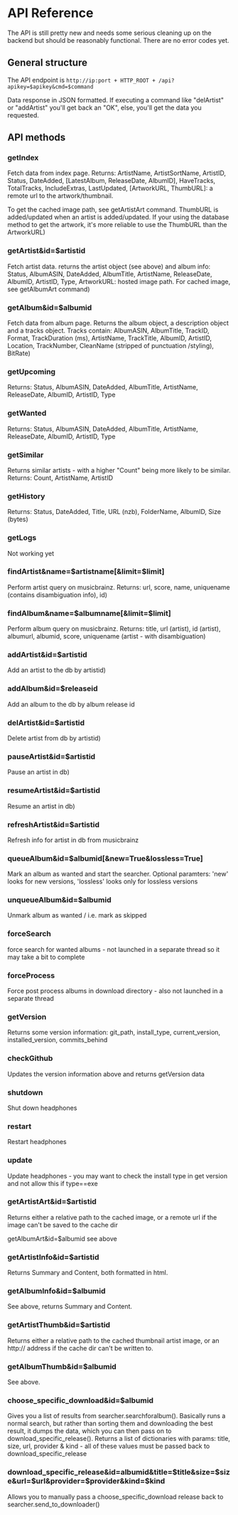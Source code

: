 # API Reference
The API is still pretty new and needs some serious cleaning up on the backend but should be reasonably functional. There are no error codes yet.

## General structure
The API endpoint is `http://ip:port + HTTP_ROOT + /api?apikey=$apikey&cmd=$command`

Data response in JSON formatted. If executing a command like "delArtist" or "addArtist" you'll get back an "OK", else, you'll get the data you requested.

## API methods

### getIndex
Fetch data from index page. Returns: ArtistName, ArtistSortName, ArtistID, Status, DateAdded, [LatestAlbum, ReleaseDate, AlbumID], HaveTracks, TotalTracks, IncludeExtras, LastUpdated, [ArtworkURL, ThumbURL]: a remote url to the artwork/thumbnail.

To get the cached image path, see getArtistArt command. ThumbURL is added/updated when an artist is added/updated. If your using the database method to get the artwork, it's more reliable to use the ThumbURL than the ArtworkURL)

### getArtist&id=$artistid
Fetch artist data. returns the artist object (see above) and album info: Status, AlbumASIN, DateAdded, AlbumTitle, ArtistName, ReleaseDate, AlbumID, ArtistID, Type, ArtworkURL: hosted image path. For cached image, see getAlbumArt command)

### getAlbum&id=$albumid
Fetch data from album page. Returns the album object, a description object and a tracks object. Tracks contain: AlbumASIN, AlbumTitle, TrackID, Format, TrackDuration (ms), ArtistName, TrackTitle, AlbumID, ArtistID, Location, TrackNumber, CleanName (stripped of punctuation /styling), BitRate)

### getUpcoming
Returns: Status, AlbumASIN, DateAdded, AlbumTitle, ArtistName, ReleaseDate, AlbumID, ArtistID, Type

### getWanted
Returns: Status, AlbumASIN, DateAdded, AlbumTitle, ArtistName, ReleaseDate, AlbumID, ArtistID, Type

### getSimilar
Returns similar artists  - with a higher "Count" being more likely to be similar. Returns: Count, ArtistName, ArtistID

### getHistory
Returns: Status, DateAdded, Title, URL (nzb), FolderName, AlbumID, Size (bytes)

### getLogs
Not working yet

### findArtist&name=$artistname[&limit=$limit]
Perform artist query on musicbrainz. Returns: url, score, name, uniquename (contains disambiguation info), id)

### findAlbum&name=$albumname[&limit=$limit]
Perform album query on musicbrainz. Returns: title, url (artist), id (artist), albumurl, albumid, score, uniquename (artist - with disambiguation)

### addArtist&id=$artistid
Add an artist to the db by artistid)

### addAlbum&id=$releaseid
Add an album to the db by album release id

### delArtist&id=$artistid
Delete artist from db by artistid)

### pauseArtist&id=$artistid
Pause an artist in db)

### resumeArtist&id=$artistid
Resume an artist in db)

### refreshArtist&id=$artistid
Refresh info for artist in db from musicbrainz

### queueAlbum&id=$albumid[&new=True&lossless=True]
Mark an album as wanted and start the searcher. Optional paramters: 'new' looks for new versions, 'lossless' looks only for lossless versions

### unqueueAlbum&id=$albumid
Unmark album as wanted / i.e. mark as skipped

### forceSearch
force search for wanted albums - not launched in a separate thread so it may take a bit to complete
### forceProcess
Force post process albums in download directory - also not launched in a separate thread

### getVersion
Returns some version information: git_path, install_type, current_version, installed_version, commits_behind

### checkGithub
Updates the version information above and returns getVersion data

### shutdown
Shut down headphones

### restart
Restart headphones

### update
Update headphones - you may want to check the install type in get version and not allow this if type==exe

### getArtistArt&id=$artistid
Returns either a relative path to the cached image, or a remote url if the image can't be saved to the cache dir

getAlbumArt&id=$albumid
see above

### getArtistInfo&id=$artistid
Returns Summary and Content, both formatted in html.

### getAlbumInfo&id=$albumid
See above, returns Summary and Content.

### getArtistThumb&id=$artistid
Returns either a relative path to the cached thumbnail artist image, or an http:// address if the cache dir can't be written to.

### getAlbumThumb&id=$albumid
See above.

### choose_specific_download&id=$albumid
Gives you a list of results from searcher.searchforalbum(). Basically runs a normal search, but rather than sorting them and downloading the best result, it dumps the data, which you can then pass on to download_specific_release(). Returns a list of dictionaries with params: title, size, url, provider & kind - all of these values must be passed back to download_specific_release

### download_specific_release&id=albumid&title=$title&size=$size&url=$url&provider=$provider&kind=$kind
Allows you to manually pass a choose_specific_download release back to searcher.send_to_downloader()